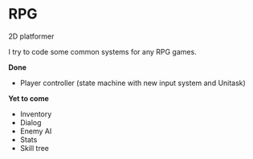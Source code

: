 # RPG  
2D platformer

I try to code some common systems for any RPG games.

**Done**
- Player controller (state machine with new input system and Unitask)

**Yet to come**
- Inventory  
- Dialog  
- Enemy AI  
- Stats  
- Skill tree